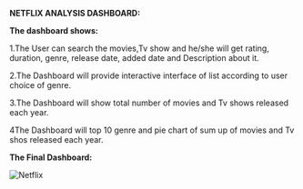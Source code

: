 **NETFLIX ANALYSIS DASHBOARD:**

**The dashboard shows:**

1.The User can search the movies,Tv show and he/she will get rating, duration, genre, release date, added date and Description about it.

2.The Dashboard will provide interactive interface of list according to user choice of genre.

3.The Dashboard will show total number of movies and Tv shows released each year.

4The Dashboard will top 10 genre and pie chart of sum up of movies and Tv shos released each year.

**The Final Dashboard:**

![Netflix](https://github.com/srinivasbonthu551/Netflix_Dashboard/assets/130753139/fca6933d-2f4e-4d93-9639-039df6974523)
